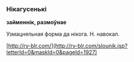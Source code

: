 ### Нікагусенькі
**займеннік, размоўнае**

Узмацняльная форма да нікога. Н. навокал.

<a rel="author">[http://rv-blr.com/](http://rv-blr.com/slounik.jsp?letterId=0&maskId=0&pageId=1927)</a>
